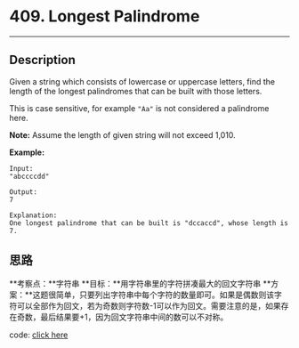 # 409. Longest Palindrome
---------

## Description
Given a string which consists of lowercase or uppercase letters, find the length of the longest palindromes that can be built with those letters.

This is case sensitive, for example `"Aa"` is not considered a palindrome here.

**Note:**
Assume the length of given string will not exceed 1,010.

**Example:**

	Input:
	"abccccdd"
	
	Output:
	7

	Explanation:
	One longest palindrome that can be built is "dccaccd", whose length is 7.

## 思路
**考察点：**字符串
**目标：**用字符串里的字符拼凑最大的回文字符串
**方案：**这题很简单，只要列出字符串中每个字符的数量即可。如果是偶数则该字符可以全部作为回文，若为奇数则字符数-1可以作为回文。需要注意的是，如果存在奇数，最后结果要+1，因为回文字符串中间的数可以不对称。

code: [click here](solution_1.py)